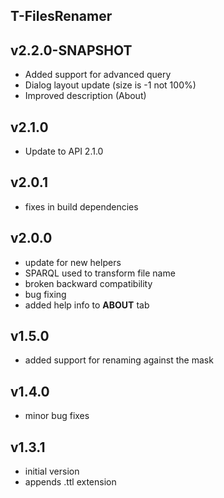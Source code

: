 T-FilesRenamer
----------

v2.2.0-SNAPSHOT
---
* Added support for advanced query
* Dialog layout update (size is -1 not 100%)
* Improved description (About)

v2.1.0
---
* Update to API 2.1.0 

v2.0.1
---
* fixes in build dependencies

v2.0.0
---
* update for new helpers
* SPARQL used to transform file name
* broken backward compatibility
* bug fixing
* added help info to **ABOUT** tab

v1.5.0
---
* added support for renaming against the mask

v1.4.0
---
* minor bug fixes

v1.3.1
---
* initial version
* appends .ttl extension
